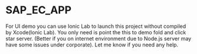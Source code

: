 # SAP_EC_APP


For UI demo you can use Ionic Lab to launch this project without compiled by Xcode(Ionic Lab). 
You only need is point the this to demo fold and click star server.  (Better if you on internet environment due to Node.js server may have some issues under corporate).
Let me know if you need any help.

